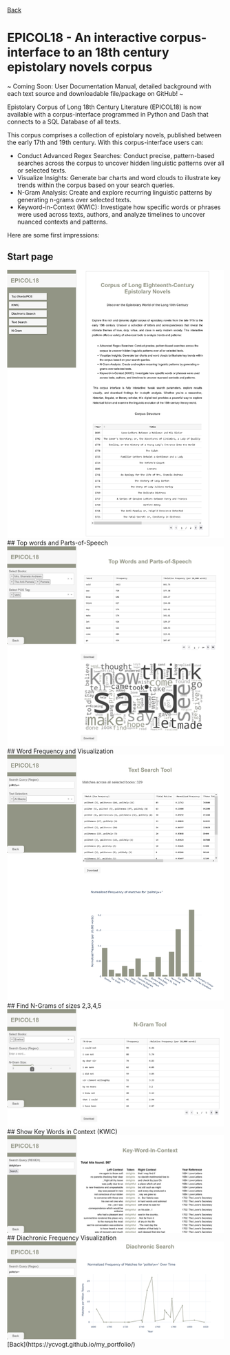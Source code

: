 [Back](https://ycvogt.github.io/my_portfolio/)

# EPICOL18 - An interactive corpus-interface to an 18th century epistolary novels corpus

 ~ Coming Soon: User Documentation Manual, detailed background with each text source and downloadable file/package on GitHub! ~ 

Epistolary Corpus of Long 18th Century Literature (EPICOL18) is now available with a corpus-interface programmed in Python and Dash that connects to a SQL Database of all texts.

This corpus comprises a collection of epistolary novels, published between the early 17th and 19th century. With this corpus-interface users can:

* Conduct Advanced Regex Searches: Conduct precise, pattern-based searches across the corpus to uncover hidden linguistic patterns over all or selected texts.
* Visualize Insights: Generate bar charts and word clouds to illustrate key trends within the corpus based on your search queries.
* N-Gram Analysis: Create and explore recurring linguistic patterns by generating n-grams over selected texts.
* Keyword-in-Context (KWIC): Investigate how specific words or phrases were used across texts, authors, and analyze timelines to uncover nuanced contexts and patterns.

Here are some first impressions:

## Start page
<img src="images/epicol18/Startpage.png"/>
## Top words and Parts-of-Speech
<img src="images/epicol18/TopWordsPOS3.png"/>
## Word Frequency and Visualization
<img src="images/epicol18/WordFrequency.png"/>
## Find N-Grams of sizes 2,3,4,5
<img src="images/epicol18/Ngram.png"/>
## Show Key Words in Context (KWIC)
<img src="images/epicol18/KWIC.png"/>
## Diachronic Frequency Visualization
<img src="images/epicol18/DiachronicAnalysis.png"/>
[Back](https://ycvogt.github.io/my_portfolio/)
